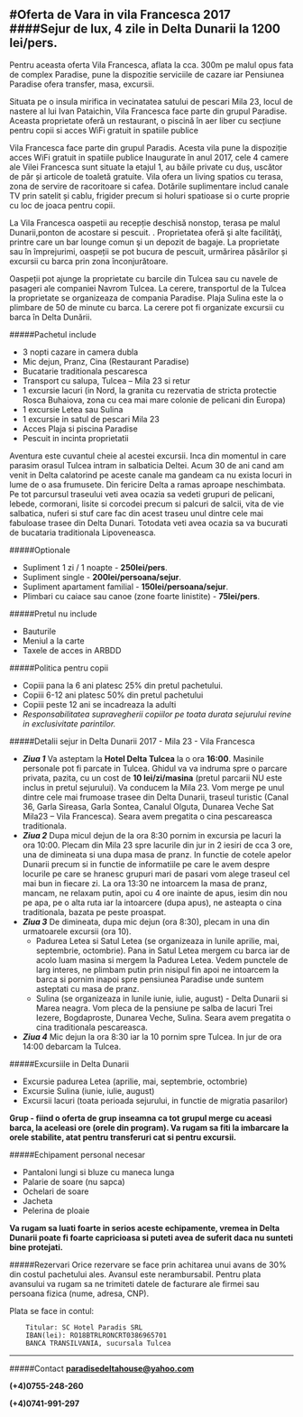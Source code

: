 #Oferta de Vara in vila Francesca 2017
####Sejur de lux, 4 zile in Delta Dunarii la 1200 lei/pers.  
----------

Pentru aceasta oferta Vila Francesca, aflata la cca. 300m pe malul opus fata de complex Paradise, pune la dispozitie serviciile de cazare iar Pensiunea Paradise ofera transfer, masa, excursii.

Situata pe o insula mirifica in vecinatatea satului de pescari Mila 23, locul de nastere al lui Ivan Pataichin, Vila Francesca face parte din grupul Paradise. Aceasta proprietate oferă un restaurant, o piscină în aer liber cu secțiune pentru copii si acces WiFi gratuit in spatiile publice

Vila Francesca  face parte din grupul Paradis. Acesta vila pune la dispoziție acces WiFi gratuit in spatiile publice
Inaugurate în anul 2017, cele 4 camere ale Vilei Francesca sunt situate la etajul 1, au băile private cu duș, uscător de păr și articole de toaletă gratuite. Vila ofera un living spatios cu terasa, zona de servire de racoritoare si cafea. Dotările suplimentare includ canale TV prin satelit și cablu, frigider precum si holuri spatioase si o curte proprie cu loc de joaca pentru copii.

La Vila Francesca  oaspetii au  recepție deschisă nonstop, terasa pe malul Dunarii,ponton de acostare si pescuit. . Proprietatea oferă şi alte facilităţi, printre care un bar lounge comun şi un depozit de bagaje. La proprietate sau în împrejurimi, oaspeții se pot bucura de pescuit, urmărirea păsărilor și excursii cu barca prin zona înconjurătoare.

Oaspeții pot ajunge la proprietate cu barcile  din Tulcea sau cu navele de pasageri ale companiei Navrom Tulcea. La cerere, transportul de la Tulcea la proprietate se organizeaza de compania Paradise. Plaja Sulina este la o plimbare de 50 de minute cu barca. La cerere pot fi organizate excursii cu barca în Delta Dunării. 

#####Pachetul include
* 3 nopti cazare in camera dubla
* Mic dejun, Pranz, Cina (Restaurant Paradise)
* Bucatarie traditionala pescaresca 
* Transport cu salupa, Tulcea – Mila 23 si retur
* 1 excursie lacuri (in Nord, la granita cu rezervatia de stricta protectie Rosca Buhaiova, zona cu cea mai mare colonie de pelicani din Europa)
* 1 excursie Letea sau Sulina
* 1 excursie in satul de pescari Mila 23
* Acces Plaja si piscina Paradise
* Pescuit in incinta proprietatii

Aventura este cuvantul cheie al acestei excursii. Inca din momentul in care parasim orasul Tulcea intram in salbaticia Deltei. Acum 30 de ani cand am venit in Delta calatorind pe aceste canale ma gandeam ca nu exista locuri in lume de o asa frumusete. Din fericire Delta a ramas aproape neschimbata. Pe tot parcursul traseului veti avea ocazia sa vedeti grupuri de pelicani, lebede, cormorani, lisite si corcodei precum si palcuri de salcii, vita de vie salbatica, nuferi si stuf care fac din acest traseu unul dintre cele mai fabuloase trasee din Delta Dunari. Totodata veti avea ocazia sa va bucurati de bucataria traditionala Lipoveneasca.

#####Optionale
* Supliment 1 zi / 1 noapte - **250lei/pers**.
* Supliment single - **200lei/persoana/sejur**.
* Supliment apartament familial - **150lei/persoana/sejur**. 
* Plimbari cu caiace sau canoe (zone foarte linistite) - **75lei/pers**.

#####Pretul nu include

* Bauturile
* Meniul a la carte
* Taxele de acces in ARBDD

#####Politica pentru copii

* Copiii pana la 6 ani platesc 25% din pretul pachetului.
* Copiii 6-12 ani platesc 50% din pretul pachetului
* Copiii peste 12 ani se incadreaza la adulti
* *Responsabilitatea supravegherii copiilor pe toata durata sejurului revine in exclusivitate parintilor.*

#####Detalii sejur in Delta Dunarii 2017 - Mila 23 - Vila Francesca

- ***Ziua 1*** Va asteptam la **Hotel Delta Tulcea** la o ora **16:00**. Masinile personale pot fi parcate in Tulcea. Ghidul va va indruma spre o parcare privata, pazita, cu un cost de **10 lei/zi/masina** (pretul parcarii NU este inclus in pretul sejurului). Va conducem la Mila 23. Vom merge pe unul dintre cele mai frumoase trasee din Delta Dunarii, traseul turistic (Canal 36, Garla Sireasa, Garla Sontea, Canalul Olguta, Dunarea Veche Sat Mila23 – Vila Francesca). Seara avem pregatita o cina pescareasca traditionala.
- ***Ziua 2*** Dupa micul dejun de la ora 8:30 pornim in excursia pe lacuri la ora 10:00. Plecam din Mila 23 spre lacurile din jur in 2 iesiri de cca 3 ore, una de dimineata si una dupa masa de pranz. In functie de cotele apelor Dunarii precum si in functie de informatiile pe care le avem despre locurile pe care se hranesc grupuri mari de pasari vom alege traseul cel mai bun in fiecare zi. La ora 13:30 ne intoarcem la masa de pranz, mancam, ne relaxam putin, apoi cu 4 ore inainte de apus, iesim din nou pe apa, pe o alta ruta iar la intoarcere (dupa apus), ne asteapta o cina traditionala, bazata pe peste proaspat.
- ***Ziua 3*** De dimineata, dupa mic dejun (ora 8:30), plecam in una din urmatoarele excursii (ora 10).
	- Padurea Letea si Satul Letea (se organizeaza in lunile aprilie, mai, septembrie, octombrie). Pana in Satul Letea mergem cu barca iar de acolo luam masina si mergem la Padurea Letea. Vedem punctele de larg interes, ne plimbam putin prin nisipul fin apoi ne intoarcem la barca si pornim inapoi spre pensiunea Paradise unde suntem asteptati cu masa de pranz.
	- Sulina (se organizeaza in lunile iunie, iulie, august) - Delta Dunarii si Marea neagra. Vom pleca de la pensiune pe salba de lacuri Trei Iezere, Bogdaproste, Dunarea Veche, Sulina. Seara avem pregatita o cina traditionala pescareasca.
- ***Ziua 4*** Mic dejun la ora 8:30 iar la 10 pornim spre Tulcea. In jur de ora 14:00 debarcam la Tulcea.

#####Excursiile in Delta Dunarii

- Excursie padurea Letea (aprilie, mai, septembrie, octombrie)
- Excursie Sulina (iunie, iulie, august)
- Excursii lacuri (toata perioada sejurului, in functie de migratia pasarilor)

**Grup - fiind o oferta de grup inseamna ca tot grupul merge cu aceasi barca, la aceleasi ore (orele din program). Va rugam sa fiti la imbarcare la orele stabilite, atat pentru transferuri cat si pentru excursii.**


#####Echipament personal necesar

* Pantaloni lungi si bluze cu maneca lunga
* Palarie de soare (nu sapca)
* Ochelari de soare
* Jacheta
* Pelerina de ploaie

**Va rugam sa luati foarte in serios aceste echipamente, vremea in Delta Dunarii poate fi foarte capricioasa si puteti avea de suferit daca nu sunteti bine protejati.**


#####Rezervari
Orice rezervare se face prin achitarea unui avans de 30% din costul pachetului ales. Avansul este nerambursabil. Pentru plata avansului va rugam sa ne trimiteti datele de facturare ale firmei sau persoana fizica (nume, adresa, CNP). 

Plata se face in contul:

		Titular: SC Hotel Paradis SRL
		IBAN(lei): RO18BTRLRONCRT0386965701
		BANCA TRANSILVANIA, sucursala Tulcea
----------

#####Contact
**paradisedeltahouse@yahoo.com**

**(+4)0755-248-260**

**(+4)0741-991-297**

